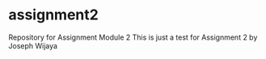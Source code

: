 # assignment2
Repository for Assignment Module 2
This is just a test for Assignment 2 by Joseph Wijaya
